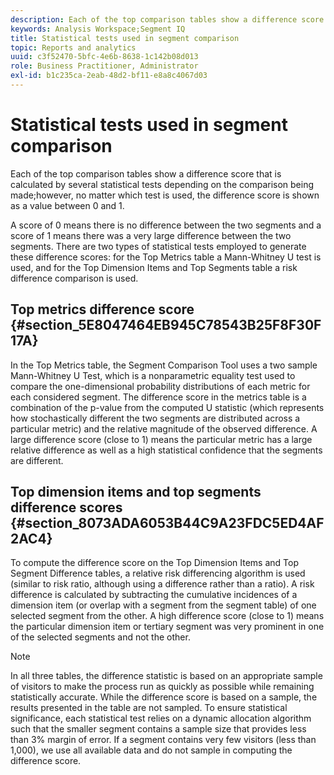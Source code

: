 ```yaml
---
description: Each of the top comparison tables show a difference score that is calculated by several statistical tests depending on the comparison being made;however, no matter which test is used, the difference score is shown as a value between 0 and 1.
keywords: Analysis Workspace;Segment IQ
title: Statistical tests used in segment comparison
topic: Reports and analytics
uuid: c3f52470-5bfc-4e6b-8638-1c142b08d013
role: Business Practitioner, Administrator
exl-id: b1c235ca-2eab-48d2-bf11-e8a8c4067d03
---
```

# Statistical tests used in segment comparison

Each of the top comparison tables show a difference score that is calculated by several statistical tests depending on the comparison being made;however, no matter which test is used, the difference score is shown as a value between 0 and 1.

A score of 0 means there is no difference between the two segments and a score of 1 means there was a very large difference between the two segments. There are two types of statistical tests employed to generate these difference scores: for the Top Metrics table a Mann-Whitney U test is used, and for the Top Dimension Items and Top Segments table a risk difference comparison is used.

## Top metrics difference score {#section_5E8047464EB945C78543B25F8F30F17A}

In the Top Metrics table, the Segment Comparison Tool uses a two sample Mann-Whitney U Test, which is a nonparametric equality test used to compare the one-dimensional probability distributions of each metric for each considered segment. The difference score in the metrics table is a combination of the p-value from the computed U statistic (which represents how stochastically different the two segments are distributed across a particular metric) and the relative magnitude of the observed difference. A large difference score (close to 1) means the particular metric has a large relative difference as well as a high statistical confidence that the segments are different.

## Top dimension items and top segments difference scores {#section_8073ADA6053B44C9A23FDC5ED4AF2AC4}

To compute the difference score on the Top Dimension Items and Top Segment Difference tables, a relative risk differencing algorithm is used (similar to risk ratio, although using a difference rather than a ratio). A risk difference is calculated by subtracting the cumulative incidences of a dimension item (or overlap with a segment from the segment table) of one selected segment from the other. A high difference score (close to 1) means the particular dimension item or tertiary segment was very prominent in one of the selected segments and not the other.

>[!NOTE]
>
>In all three tables, the difference statistic is based on an appropriate sample of visitors to make the process run as quickly as possible while remaining statistically accurate. While the difference score is based on a sample, the results presented in the table are not sampled. To ensure statistical significance, each statistical test relies on a dynamic allocation algorithm such that the smaller segment contains a sample size that provides less than 3% margin of error. If a segment contains very few visitors (less than 1,000), we use all available data and do not sample in computing the difference score.
